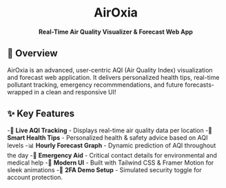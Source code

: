 
<h1 align="center"> AirOxia</h1>
<p align="center">
   <b>Real-Time Air Quality Visualizer & Forecast Web App</b></b>






## 🚀 Overview
AirOxia is an advanced, user-centric AQI (Air Quality Index) visualization and forecast web application. It delivers personalized health tips, real-time pollutant tracking, emergency recommmendations, and future forecasts- wrapped in a clean and responsive UI!

## ✨ Key Features
-📍 **Live AQI Tracking** - Displays real-time air quality data per location
-🧠 **Smart Health Tips** - Personalized health & safety advice based on AQI levels
-📊 **Hourly Forecast Graph** - Dynamic prediction of AQI throughout the day
-🔔 **Emergency Aid** - Critical contact details for environmental and medical help
-🎨 **Modern UI** - Built with Tailwind CSS & Framer Motion for sleek animations
-🔐 **2FA Demo Setup** - Simulated security toggle for account protection.
